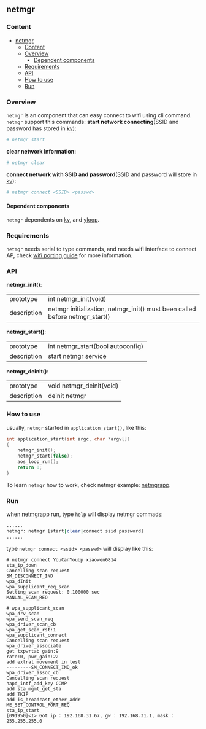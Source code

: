 ## netmgr

### Content

- [netmgr](#netmgr)
    - [Content](#content)
    - [Overview](#overview)
        - [Dependent components](#dependent-components)
    - [Requirements](#requirements)
    - [API](#api)
    - [How to use](#how-to-use)
    - [Run](#run)

### Overview

`netmgr` is an component that can easy connect to wifi using cli command. `netmgr` support this commands:
**start network connecting**(SSID and password has stored in [kv](https://yq.aliyun.com/articles/291229)):

```sh
# netmgr start
```

**clear network information:**

```sh
# netmgr clear
```

**connect network with SSID and password**(SSID and password will store in [kv](https://yq.aliyun.com/articles/291229)):

```sh
# netmgr connect <SSID> <passwd>
```

#### Dependent components

`netmgr` dependents on [kv](https://yq.aliyun.com/articles/291229), and [yloop](https://github.com/alibaba/AliOS-Things/wiki/Yloop-Event-Framework).

### Requirements

`netmgr` needs serial to type commands, and needs wifi interface to connect AP, check [wifi porting guide](https://github.com/alibaba/AliOS-Things/wiki/AliOS-Things-WiFi-Porting-Guide) for more information.

### API

**netmgr_init()**:
<table>
<tr>
<td>prototype</td>
<td>int netmgr_init(void)</td>
</tr>
<tr>
<td>description</td>
<td>netmgr initialization, netmgr_init() must been called before netmgr_start()</td>
</tr>
</table>
    

**netmgr_start()**:
<table>
<tr>
<td>prototype</td>
<td>int netmgr_start(bool autoconfig)</td>
</tr>
<tr>
<td>description</td>
<td>start netmgr service</td>
</tr>
</table>

**netmgr_deinit()**:
<table>
<tr>
<td>prototype</td>
<td>void netmgr_deinit(void)</td>
</tr>
<tr>
<td>description</td>
<td>deinit netmgr</td>
</tr>
</table>

### How to use

usually, `netmgr` started in `application_start()`, like this:

```c
int application_start(int argc, char *argv[])
{
    netmgr_init();
    netmgr_start(false);
    aos_loop_run();
    return 0;
}
```

To learn `netmgr` how to work, check netmgr example: [netmgrapp](../../example/networkapp/README.md).

### Run

when [netmgrapp](../../example/networkapp/README.md) run, type `help` will display netmgr commads:

```sh
......
netmgr: netmgr [start|clear|connect ssid password]
......
```

type `netmgr connect <ssid> <passwd>` will display like this:

```
# netmgr connect YouCanYouUp xiaowen6814
sta_ip_down
Cancelling scan request
SM_DISCONNECT_IND
wpa_dInit
wpa_supplicant_req_scan
Setting scan request: 0.100000 sec
MANUAL_SCAN_REQ

# wpa_supplicant_scan
wpa_drv_scan
wpa_send_scan_req
wpa_driver_scan_cb
wpa_get_scan_rst:1
wpa_supplicant_connect
Cancelling scan request
wpa_driver_associate
get txpwrtab gain:9
rate:0, pwr_gain:22
add extral movement in test
---------SM_CONNECT_IND_ok
wpa_driver_assoc_cb
Cancelling scan request
hapd_intf_add_key CCMP
add sta_mgmt_get_sta
add TKIP
add is_broadcast_ether_addr
ME_SET_CONTROL_PORT_REQ
sta_ip_start
[091950]<I> Got ip : 192.168.31.67, gw : 192.168.31.1, mask : 255.255.255.0
```